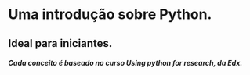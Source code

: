 # Uma introdução sobre Python. 
## Ideal para iniciantes.

##### Cada conceito é baseado no curso **Using python for research, da Edx**.
